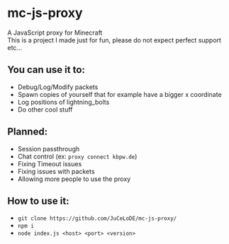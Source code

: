 # mc-js-proxy
A JavaScript proxy for Minecraft  
This is a project I made just for fun, please do not expect perfect support etc...
## You can use it to:
* Debug/Log/Modify packets
* Spawn copies of yourself that for example have a bigger x coordinate
* Log positions of lightning_bolts
* Do other cool stuff
## Planned:
* Session passthrough
* Chat control (ex: `proxy connect kbpw.de`)
* Fixing Timeout issues
* Fixing issues with packets
* Allowing more people to use the proxy
## How to use it:
* `git clone https://github.com/JuCeLoDE/mc-js-proxy/`
* `npm i`
* `node index.js <host> <port> <version>`
